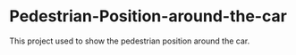 # Pedestrian-Position-around-the-car
This project used to show the pedestrian position around the car.
